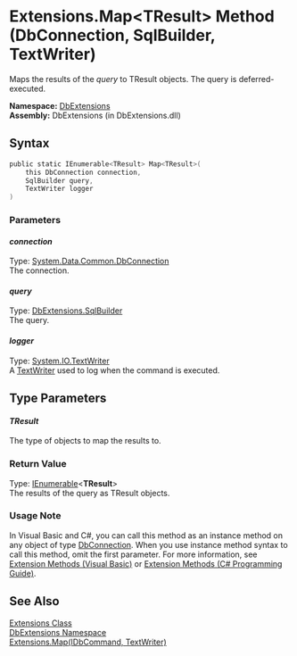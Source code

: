 Extensions.Map&lt;TResult> Method (DbConnection, SqlBuilder, TextWriter)
========================================================================
Maps the results of the *query* to TResult objects. The query is deferred-executed.

**Namespace:** [DbExtensions][1]  
**Assembly:** DbExtensions (in DbExtensions.dll)

Syntax
------

```csharp
public static IEnumerable<TResult> Map<TResult>(
	this DbConnection connection,
	SqlBuilder query,
	TextWriter logger
)
```

### Parameters

#### *connection*
Type: [System.Data.Common.DbConnection][2]  
The connection.

#### *query*
Type: [DbExtensions.SqlBuilder][3]  
The query.

#### *logger*
Type: [System.IO.TextWriter][4]  
A [TextWriter][4] used to log when the command is executed.


Type Parameters
---------------

#### *TResult*
The type of objects to map the results to.

### Return Value
Type: [IEnumerable][5]&lt;**TResult**>  
The results of the query as TResult objects.
### Usage Note
In Visual Basic and C#, you can call this method as an instance method on any object of type [DbConnection][2]. When you use instance method syntax to call this method, omit the first parameter. For more information, see [Extension Methods (Visual Basic)][6] or [Extension Methods (C# Programming Guide)][7].

See Also
--------
[Extensions Class][8]  
[DbExtensions Namespace][1]  
[Extensions.Map<TResult>(IDbCommand, TextWriter)][9]  

[1]: ../README.md
[2]: http://msdn.microsoft.com/en-us/library/c790zwhc
[3]: ../SqlBuilder/README.md
[4]: http://msdn.microsoft.com/en-us/library/ywxh2328
[5]: http://msdn.microsoft.com/en-us/library/9eekhta0
[6]: http://msdn.microsoft.com/en-us/library/bb384936.aspx
[7]: http://msdn.microsoft.com/en-us/library/bb383977.aspx
[8]: README.md
[9]: Map__1_7.md
